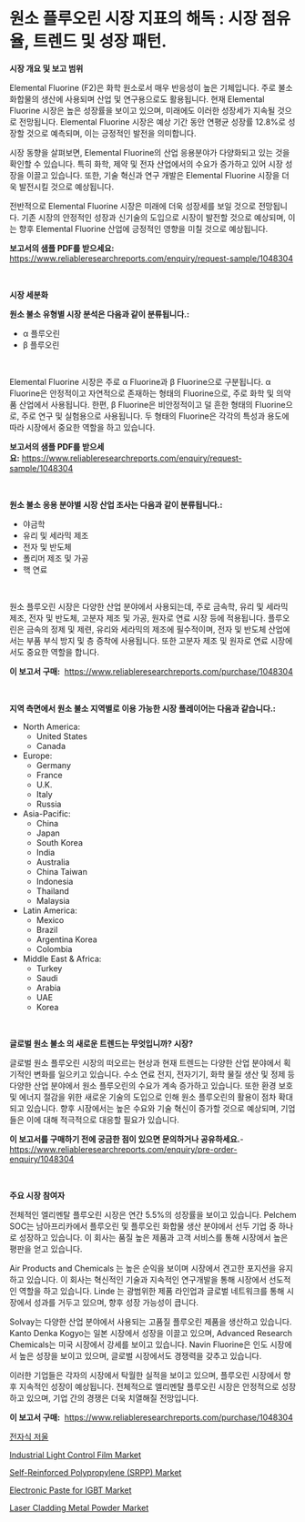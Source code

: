 <p><h1>원소 플루오린 시장 지표의 해독 : 시장 점유율, 트렌드 및 성장 패턴.</h1></p><p><strong>시장 개요 및 보고 범위</strong></p>
<p><p>Elemental Fluorine (F2)은 화학 원소로서 매우 반응성이 높은 기체입니다. 주로 불소 화합물의 생산에 사용되며 산업 및 연구용으로도 활용됩니다. 현재 Elemental Fluorine 시장은 높은 성장률을 보이고 있으며, 미래에도 이러한 성장세가 지속될 것으로 전망됩니다. Elemental Fluorine 시장은 예상 기간 동안 연평균 성장률 12.8%로 성장할 것으로 예측되며, 이는 긍정적인 발전을 의미합니다.</p><p>시장 동향을 살펴보면, Elemental Fluorine의 산업 응용분야가 다양화되고 있는 것을 확인할 수 있습니다. 특히 화학, 제약 및 전자 산업에서의 수요가 증가하고 있어 시장 성장을 이끌고 있습니다. 또한, 기술 혁신과 연구 개발은 Elemental Fluorine 시장을 더욱 발전시킬 것으로 예상됩니다.</p><p>전반적으로 Elemental Fluorine 시장은 미래에 더욱 성장세를 보일 것으로 전망됩니다. 기존 시장의 안정적인 성장과 신기술의 도입으로 시장이 발전할 것으로 예상되며, 이는 향후 Elemental Fluorine 산업에 긍정적인 영향을 미칠 것으로 예상됩니다.</p></p>
<p><strong>보고서의 샘플 PDF를 받으세요:</strong> <a href="https://www.reliableresearchreports.com/enquiry/request-sample/1048304">https://www.reliableresearchreports.com/enquiry/request-sample/1048304</a></p>
<p>&nbsp;</p>
<p><strong>시장 세분화</strong></p>
<p><strong>원소 불소 유형별 시장 분석은 다음과 같이 분류됩니다.:</strong></p>
<p><ul><li>α 플루오린</li><li>β 플루오린</li></ul></p>
<p>&nbsp;</p>
<p><p>Elemental Fluorine 시장은 주로 α Fluorine과 β Fluorine으로 구분됩니다. α Fluorine은 안정적이고 자연적으로 존재하는 형태의 Fluorine으로, 주로 화학 및 의약품 산업에서 사용됩니다. 한편, β Fluorine은 비안정적이고 덜 흔한 형태의 Fluorine으로, 주로 연구 및 실험용으로 사용됩니다. 두 형태의 Fluorine은 각각의 특성과 용도에 따라 시장에서 중요한 역할을 하고 있습니다.</p></p>
<p><strong>보고서의 샘플 PDF를 받으세요:</strong>&nbsp;<a href="https://www.reliableresearchreports.com/enquiry/request-sample/1048304">https://www.reliableresearchreports.com/enquiry/request-sample/1048304</a></p>
<p>&nbsp;</p>
<p><strong> 원소 불소 응용 분야별 시장 산업 조사는 다음과 같이 분류됩니다.:</strong></p>
<p><ul><li>야금학</li><li>유리 및 세라믹 제조</li><li>전자 및 반도체</li><li>폴리머 제조 및 가공</li><li>핵 연료</li></ul></p>
<p>&nbsp;</p>
<p><p>원소 플루오린 시장은 다양한 산업 분야에서 사용되는데, 주로 금속학, 유리 및 세라믹 제조, 전자 및 반도체, 고분자 제조 및 가공, 원자로 연료 시장 등에 적용됩니다. 플루오린은 금속의 정제 및 제련, 유리와 세라믹의 제조에 필수적이며, 전자 및 반도체 산업에서는 부품 부식 방지 및 층 증착에 사용됩니다. 또한 고분자 제조 및 원자로 연료 시장에서도 중요한 역할을 합니다.</p></p>
<p><strong>이 보고서 구매:</strong>&nbsp; <a href="https://www.reliableresearchreports.com/purchase/1048304">https://www.reliableresearchreports.com/purchase/1048304</a></p>
<p>&nbsp;</p>
<p><strong>지역 측면에서 원소 불소 지역별로 이용 가능한 시장 플레이어는 다음과 같습니다.:</strong></p>
<p><ul>
    <li>
        North America:
        <ul>
            <li>United States</li>
            <li>Canada</li>
        </ul>
    </li>
    <li>
        Europe:
        <ul>
            <li>Germany</li>
            <li>France</li>
            <li>U.K.</li>
            <li>Italy</li>
            <li>Russia</li>
        </ul>
    </li>
    <li>
        Asia-Pacific:
        <ul>
            <li>China</li>
            <li>Japan</li>
            <li>South Korea</li>
            <li>India</li>
            <li>Australia</li>
            <li>China Taiwan</li>
            <li>Indonesia</li>
            <li>Thailand</li>
            <li>Malaysia</li>
        </ul>
    </li>
    <li>
        Latin America:
        <ul>
            <li>Mexico</li>
            <li>Brazil</li>
            <li>Argentina Korea</li>
            <li>Colombia</li>
        </ul>
    </li>
    <li>
        Middle East & Africa:
        <ul>
            <li>Turkey</li>
            <li>Saudi</li>
            <li>Arabia</li>
            <li>UAE</li>
            <li>Korea</li>
        </ul>
    </li>
    </ul></p>
<p>&nbsp;</p>
<p><strong>글로벌 원소 불소 의 새로운 트렌드는 무엇입니까? 시장?</strong></p>
<p><p>글로벌 원소 플루오린 시장의 떠오르는 현상과 현재 트렌드는 다양한 산업 분야에서 획기적인 변화를 일으키고 있습니다. 수소 연료 전지, 전자기기, 화학 물질 생산 및 정제 등 다양한 산업 분야에서 원소 플루오린의 수요가 계속 증가하고 있습니다. 또한 환경 보호 및 에너지 절감을 위한 새로운 기술의 도입으로 인해 원소 플루오린의 활용이 점차 확대되고 있습니다. 향후 시장에서는 높은 수요와 기술 혁신이 증가할 것으로 예상되며, 기업들은 이에 대해 적극적으로 대응할 필요가 있습니다.</p></p>
<p><strong>이 보고서를 구매하기 전에 궁금한 점이 있으면 문의하거나 공유하세요.</strong>- <a href="https://www.reliableresearchreports.com/enquiry/pre-order-enquiry/1048304">https://www.reliableresearchreports.com/enquiry/pre-order-enquiry/1048304</a></p>
<p>&nbsp;</p>
<p><strong>주요 시장 참여자</strong></p>
<p><p>전체적인 엘리멘탈 플루오린 시장은 연간 5.5%의 성장률을 보이고 있습니다. Pelchem SOC는 남아프리카에서 플루오린 및 플루오린 화합물 생산 분야에서 선두 기업 중 하나로 성장하고 있습니다. 이 회사는 품질 높은 제품과 고객 서비스를 통해 시장에서 높은 평판을 얻고 있습니다.</p><p>Air Products and Chemicals 는 높은 순익을 보이며 시장에서 견고한 포지션을 유지하고 있습니다. 이 회사는 혁신적인 기술과 지속적인 연구개발을 통해 시장에서 선도적인 역할을 하고 있습니다. Linde 는 광범위한 제품 라인업과 글로벌 네트워크를 통해 시장에서 성과를 거두고 있으며, 향후 성장 가능성이 큽니다.</p><p>Solvay는 다양한 산업 분야에서 사용되는 고품질 플루오린 제품을 생산하고 있습니다. Kanto Denka Kogyo는 일본 시장에서 성장을 이끌고 있으며, Advanced Research Chemicals는 미국 시장에서 강세를 보이고 있습니다. Navin Fluorine은 인도 시장에서 높은 성장을 보이고 있으며, 글로벌 시장에서도 경쟁력을 갖추고 있습니다.</p><p>이러한 기업들은 각자의 시장에서 탁월한 실적을 보이고 있으며, 플루오린 시장에서 향후 지속적인 성장이 예상됩니다. 전체적으로 엘리멘탈 플루오린 시장은 안정적으로 성장하고 있으며, 기업 간의 경쟁은 더욱 치열해질 전망입니다.</p></p>
<p><strong>이 보고서 구매:</strong>&nbsp;&nbsp;<a href="https://www.reliableresearchreports.com/purchase/1048304">https://www.reliableresearchreports.com/purchase/1048304</a></p>
<p><p><a href="https://github.com/trmesnao7959541/Market-Research-Report-List-1/blob/main/9915422194176.md">전자식 저울</a></p><p><a href="https://issuu.com/reportprime-2/docs/industrial-light-control-film-market-size-2030.ppt">Industrial Light Control Film Market</a></p><p><a href="https://github.com/PeterParrish5/Market-Research-Report-List-3/blob/main/self-reinforced-polypropylene-srpp-market.md">Self-Reinforced Polypropylene (SRPP) Market</a></p><p><a href="https://github.com/jhcraigie/Market-Research-Report-List-2/blob/main/electronic-paste-for-igbt-market.md">Electronic Paste for IGBT Market</a></p><p><a href="https://issuu.com/reportprime-2/docs/laser-cladding-metal-powder-market-size-2030.pptx">Laser Cladding Metal Powder Market</a></p></p>
